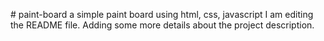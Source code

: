\# paint-board
a simple paint board using html, css, javascript
I am editing the README file. Adding some more details about the project description.
